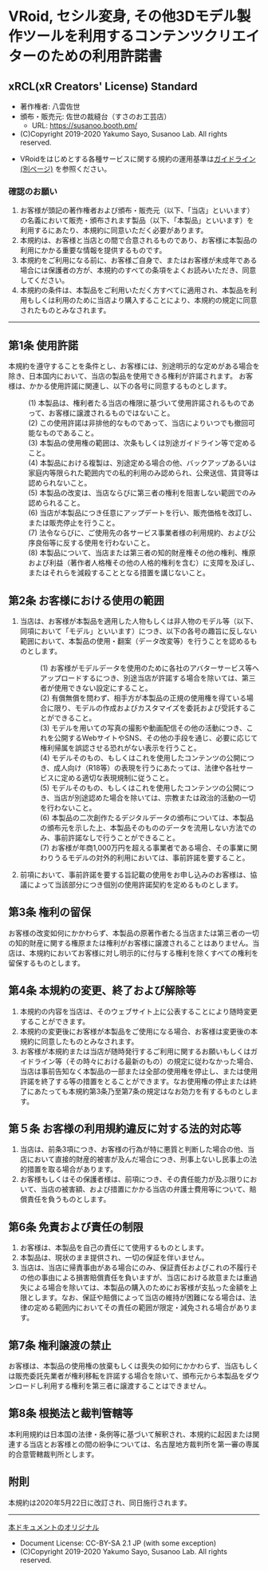 <!--
このドキュメントは、本レポジトリの作者である八雲佐世が作成したものです。

当利用規約は、VN3L(Virtual Native 3D-Model License) の趣旨に賛同しつつ、VRoid Studioユーザー視点で
条項を整理し、利用実態に即し、より簡潔にまとめることを目的としています。
VN3Lについては以下のURLを参照してください。
https://www.vnc-license.org/

本定形約款の内容を、xRCL(xR Creators' License) Standatd と定め、必要に応じて規定の許諾事項の異なる
派生ライセンスを策定予定です。(xR:Cross-Reality)

当ドキュメントおよび付随する資料はCreative Commons BY-SA 2.1-JPが適用されます。
https://creativecommons.org/licenses/by-sa/2.1/jp/legalcode

本定形約款の全部に賛同いただけるクリエイター様は、コメントの著作者名・頒布・販売元・URLなどを自身のものに差し替えたうえで、
ご自身の著作物のライセンスとして利用することができます。

また、一部または大幅に改変されたいクリエイター様は、本定形約款を参照・改変して独自の定形約款を作成することができます。

また、英語版を随時展開予定です。

VN3Lと比較すると当ライセンスは個別の反社会的勢力排除条項を定めておりませんが、その理由は以下URLの通りです。

当店BOOTH「佐世の裁縫台（すさのお工芸店）」における反社会的勢力排除の方針について
https://sayo.fanbox.cc/posts/1068046
 
第１条第７号は、お客様におかれましてpixiv、VRoid、BOOTHその他の利用規約を遵守いただくことも含めての記載趣旨となります。

【参考文献】
・田中豊「法律文書の作成と基本」（日本評論社）
・佐伯仁志、宇賀克也「ポケット六法　令和２年版」（有斐閣）
-->

# VRoid, セシル変身, その他3Dモデル製作ツールを利用するコンテンツクリエイターのための利用許諾書
## xRCL(xR Creators' License) Standard

<!-- ここは書き換えてOKです -->
- 著作権者: 八雲佐世 <!-- あなたの名前 -->
- 頒布・販売元: 佐世の裁縫台（すさのお工芸店） <!-- あなたのお店 -->
  -  URL: https://susanoo.booth.pm/ <!-- 同 -->
-  (C)Copyright 2019-2020 Yakumo Sayo, Susanoo Lab. All rights reserved. <!-- 米国DMCAに基づく表記 -->

<!-- 利用規約の他に独自の運用基準を定める場合、各自用意してください -->
- VRoidをはじめとする各種サービスに関する規約の運用基準は[ガイドライン(別ページ)](https://github.com/yakumo-proj/VRCPL/blob/master/vroid-guidelines-ja.md) を参照ください。

### 確認のお願い
1. お客様が頭記の著作権者および頒布・販売元（以下、「当店」といいます）の名義において販売・頒布されます製品（以下、「本製品」といいます）を利用するにあたり、本規約に同意いただく必要があります。
2. 本規約は、お客様と当店との間で合意されるものであり、お客様に本製品の利用にかかる重要な情報を提供するものです。
3. 本規約をご利用になる前に、お客様ご自身で、またはお客様が未成年である場合には保護者の方が、本規約のすべての条項をよくお読みいただき、同意してください。
4. 本規約の条件は、本製品をご利用いただく方すべてに適用され、本製品を利用もしくは利用のために当店より購入することにより、本規約の規定に同意されたものとみなされます。
-----

## 第1条 使用許諾
本規約を遵守することを条件とし、お客様には、別途明示的な定めがある場合を除き、日本国内において、当店の製品を使用できる権利が許諾されます。
お客様は、かかる使用許諾に関連し、以下の各号に同意するものとします。

  <dl>
  <dd>(1) 本製品は、権利者たる当店の権限に基づいて使用許諾されるものであって、お客様に譲渡されるものではないこと。
  <dd>(2) この使用許諾は非排他的なものであって、当店によりいつでも撤回可能なものであること。
  <dd>(3) 本製品の使用権の範囲は、次条もしくは別途ガイドライン等で定めること。 
  <dd>(4) 本製品における複製は、別途定める場合の他、バックアップあるいは家庭内等限られた範囲内での私的利用のみ認められ、公衆送信、賃貸等は認められないこと。
  <dd>(5) 本製品の改変は、当店ならびに第三者の権利を阻害しない範囲でのみ認められること。
  <dd>(6) 当店が本製品につき任意にアップデートを行い、販売価格を改訂し、または販売停止を行うこと。
  <dd>(7) 法令ならびに、ご使用先の各サービス事業者様の利用規約、および公序良俗等に反する使用を行わないこと。
  <dd>(8) 本製品について、当店または第三者の知的財産権その他の権利、権原および利益（著作者人格権その他の人格的権利を含む）に支障を及ぼし、またはそれらを減殺することとなる措置を講じないこと。
  </dl>

## 第2条 お客様における使用の範囲
1. 当店は、お客様が本製品を適用した人物もしくは非人物のモデル等（以下、同項において「モデル」といいます）につき、以下の各号の趣旨に反しない範囲において、本製品の使用・翻案（データ改変等）を行うことを認めるものとします。

    <dl>
    <dd>(1) お客様がモデルデータを使用のために各社のアバターサービス等へアップロードするにつき、別途当店が許諾する場合を除いては、第三者が使用できない設定にすること。
    <dd>(2) 有償無償を問わず、相手方が本製品の正規の使用権を得ている場合に限り、モデルの作成およびカスタマイズを委託および受託することができること。
    <dd>(3) モデルを用いての写真の撮影や動画配信その他の活動につき、これを公開するWebサイトやSNS、その他の手段を通じ、必要に応じて権利帰属を誤認させる恐れがない表示を行うこと。  
    <dd>(4) モデルそのもの、もしくはこれを使用したコンテンツの公開につき、成人向け（R18等）の表現を行うにあたっては、法律や各社サービスに定める適切な表現規制に従うこと。
    <dd>(5) モデルそのもの、もしくはこれを使用したコンテンツの公開につき、当店が別途認めた場合を除いては、宗教または政治的活動の一切を行わないこと。 
    <dd>(6) 本製品の二次創作たるデジタルデータの頒布については、本製品の頒布元を示した上、本製品そのもののデータを流用しない方法でのみ、事前許諾なしで行うことができること。
    <dd>(7) お客様が年商1,000万円を超える事業者である場合、その事業に関わりうるモデルの対外的利用においては、事前許諾を要すること。
    </dl>
     
2. 前項において、事前許諾を要する旨記載の使用をお申し込みのお客様は、協議によって当該部分につき個別の使用許諾契約を定めるものとします。

## 第3条 権利の留保
お客様の改変如何にかかわらず、本製品の原著作者たる当店または第三者の一切の知的財産に関する権原または権利がお客様に譲渡されることはありません。当店は、本規約においてお客様に対し明示的に付与する権利を除くすべての権利を留保するものとします。

## 第4条 本規約の変更、終了および解除等
1. 本規約の内容を当店は、そのウェブサイト上に公表することにより随時変更することができます。
2. 本規約の変更後にお客様が本製品をご使用になる場合、お客様は変更後の本規約に同意したものとみなされます。
3. お客様が本規約または当店が随時発行するご利用に関するお願いもしくはガイドライン等（その時々における最新のもの）の規定に従わなかった場合、当店は事前告知なく本製品の一部または全部の使用権を停止し、または使用許諾を終了する等の措置をとることができます。なお使用権の停止または終了にあたっても本規約第3条乃至第7条の規定はなお効力を有するものとします。

## 第５条 お客様の利用規約違反に対する法的対応等
1. 当店は、前条3項につき、お客様の行為が特に悪質と判断した場合の他、当店において直接的財産的被害が及んだ場合につき、刑事上ないし民事上の法的措置を取る場合があります。
2. お客様もしくはその保護者様は、前項につき、その責任能力が及ぶ限りにおいて、当店の被害額、および措置にかかる当店の弁護士費用等について、賠償責任を負うものとします。

## 第6条 免責および責任の制限
1. お客様は、本製品を自己の責任にて使用するものとします。
2. 本製品は、現状のまま提供され、一切の保証を伴いません。
3. 当店は、当店に帰責事由がある場合にのみ、保証責任およびこれの不履行その他の事由による損害賠償責任を負いますが、当店における故意または重過失による場合を除いては、本製品の購入のためにお客様が支払った金額を上限とします。なお、保証や賠償によって当店の維持が困難になる場合は、法律の定める範囲内においてその責任の範囲が限定・減免される場合があります。

## 第7条 権利譲渡の禁止
お客様は、本製品の使用権の放棄もしくは喪失の如何にかかわらず、当店もしくは販売委託先業者が権利移転を許諾する場合を除いて、頒布元から本製品をダウンロードし利用する権利を第三者に譲渡することはできません。

## 第8条 根拠法と裁判管轄等
本利用規約は日本国の法律・条例等に基づいて解釈され、本規約に起因または関連する当店とお客様との間の紛争については、名古屋地方裁判所<!-- あなたの土地管轄の地方裁判所 -->を第一審の専属的合意管轄裁判所とします。　


## 附則
本規約は2020年5月22日に改訂され、同日施行されます。

-----
[本ドキュメントのオリジナル](https://github.com/yakumo-proj/VRCPL/blob/master/standard-ja.md)

- Document License: CC-BY-SA 2.1 JP (with some exception)
 - (C)Copyright 2019-2020 Yakumo Sayo, Susanoo Lab. All rights reserved.
